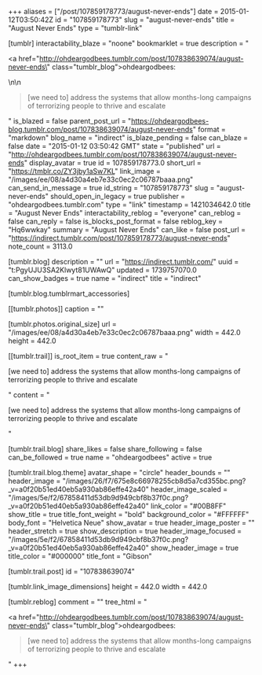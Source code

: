 +++
aliases = ["/post/107859178773/august-never-ends"]
date = 2015-01-12T03:50:42Z
id = "107859178773"
slug = "august-never-ends"
title = "August Never Ends"
type = "tumblr-link"

[tumblr]
interactability_blaze = "noone"
bookmarklet = true
description = "<p><a href=\"http://ohdeargodbees.tumblr.com/post/107838639074/august-never-ends\" class=\"tumblr_blog\">ohdeargodbees</a>:</p>\n\n<blockquote><p>[we need to] address the systems that allow months-long campaigns of terrorizing people to thrive and escalate</p></blockquote>"
is_blazed = false
parent_post_url = "https://ohdeargodbees-blog.tumblr.com/post/107838639074/august-never-ends"
format = "markdown"
blog_name = "indirect"
is_blaze_pending = false
can_blaze = false
date = "2015-01-12 03:50:42 GMT"
state = "published"
url = "http://ohdeargodbees.tumblr.com/post/107838639074/august-never-ends"
display_avatar = true
id = 107859178773.0
short_url = "https://tmblr.co/ZY3jby1aSw7KL"
link_image = "/images/ee/08/a4d30a4eb7e33c0ec2c06787baaa.png"
can_send_in_message = true
id_string = "107859178773"
slug = "august-never-ends"
should_open_in_legacy = true
publisher = "ohdeargodbees.tumblr.com"
type = "link"
timestamp = 1421034642.0
title = "August Never Ends"
interactability_reblog = "everyone"
can_reblog = false
can_reply = false
is_blocks_post_format = false
reblog_key = "Hq6wwkay"
summary = "August Never Ends"
can_like = false
post_url = "https://indirect.tumblr.com/post/107859178773/august-never-ends"
note_count = 3113.0

[tumblr.blog]
description = ""
url = "https://indirect.tumblr.com/"
uuid = "t:PgyUJU3SA2Klwyt81UWAwQ"
updated = 1739757070.0
can_show_badges = true
name = "indirect"
title = "indirect"

[tumblr.blog.tumblrmart_accessories]

[[tumblr.photos]]
caption = ""

[tumblr.photos.original_size]
url = "/images/ee/08/a4d30a4eb7e33c0ec2c06787baaa.png"
width = 442.0
height = 442.0

[[tumblr.trail]]
is_root_item = true
content_raw = "<p>[we need to] address the systems that allow months-long campaigns of terrorizing people to thrive and escalate</p>"
content = "<p>[we need to] address the systems that allow months-long campaigns of terrorizing people to thrive and escalate</p>"

[tumblr.trail.blog]
share_likes = false
share_following = false
can_be_followed = true
name = "ohdeargodbees"
active = true

[tumblr.trail.blog.theme]
avatar_shape = "circle"
header_bounds = ""
header_image = "/images/26/f7/675e8c66978255cb8d5a7cd355bc.png?_v=a0f20b51ed40eb5a930ab86effe42a40"
header_image_scaled = "/images/5e/f2/67858411d53db9d949cbf8b37f0c.png?_v=a0f20b51ed40eb5a930ab86effe42a40"
link_color = "#00B8FF"
show_title = true
title_font_weight = "bold"
background_color = "#FFFFFF"
body_font = "Helvetica Neue"
show_avatar = true
header_image_poster = ""
header_stretch = true
show_description = true
header_image_focused = "/images/5e/f2/67858411d53db9d949cbf8b37f0c.png?_v=a0f20b51ed40eb5a930ab86effe42a40"
show_header_image = true
title_color = "#000000"
title_font = "Gibson"

[tumblr.trail.post]
id = "107838639074"

[tumblr.link_image_dimensions]
height = 442.0
width = 442.0

[tumblr.reblog]
comment = ""
tree_html = "<p><a href=\"http://ohdeargodbees.tumblr.com/post/107838639074/august-never-ends\" class=\"tumblr_blog\">ohdeargodbees</a>:</p><blockquote><p>[we need to] address the systems that allow months-long campaigns of terrorizing people to thrive and escalate</p></blockquote>"
+++
